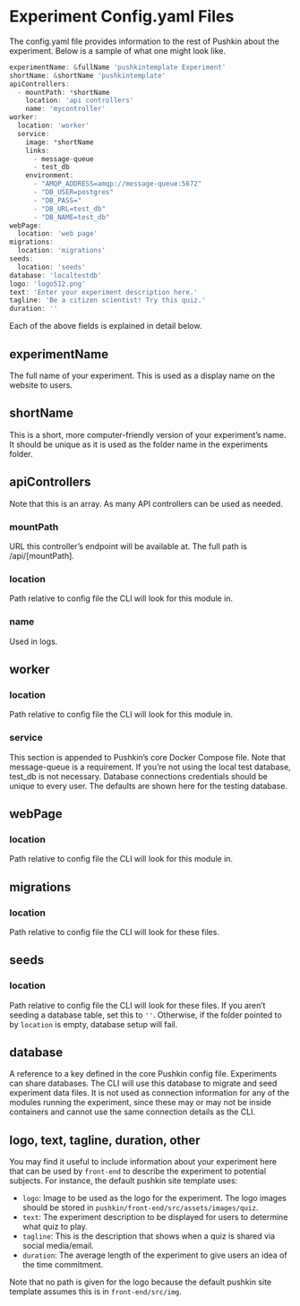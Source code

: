 # Experiment Config.yaml Files

The config.yaml file provides information to the rest of Pushkin about the experiment. Below is a sample of what one might look like.

```javascript
experimentName: &fullName 'pushkintemplate Experiment'
shortName: &shortName 'pushkintemplate'
apiControllers:
  - mountPath: *shortName
    location: 'api controllers'
    name: 'mycontroller'
worker:
  location: 'worker'
  service:
    image: *shortName
    links:
      - message-queue
      - test_db
    environment:
      - "AMQP_ADDRESS=amqp://message-queue:5672"
      - "DB_USER=postgres"
      - "DB_PASS="
      - "DB_URL=test_db"
      - "DB_NAME=test_db"
webPage:
  location: 'web page'
migrations:
  location: 'migrations'
seeds:
  location: 'seeds'
database: 'localtestdb'
logo: 'logo512.png'
text: 'Enter your experiment description here.'
tagline: 'Be a citizen scientist! Try this quiz.'
duration: ''
```

Each of the above fields is explained in detail below.

## experimentName

The full name of your experiment. This is used as a display name on the website to users.

## shortName

This is a short, more computer-friendly version of your experiment’s name. It should be unique as it is used as the folder name in the experiments folder.

## apiControllers

Note that this is an array. As many API controllers can be used as needed.

### mountPath

URL this controller’s endpoint will be available at. The full path is /api/\[mountPath\].

### location

Path relative to config file the CLI will look for this module in.

### name

Used in logs.

## worker

### location

Path relative to config file the CLI will look for this module in.

### service

This section is appended to Pushkin’s core Docker Compose file. Note that message-queue is a requirement. If you’re not using the local test database, test\_db is not necessary. Database connections credentials should be unique to every user. The defaults are shown here for the testing database.

## webPage

### location

Path relative to config file the CLI will look for this module in.

## migrations

### location

Path relative to config file the CLI will look for these files.

## seeds

### location

Path relative to config file the CLI will look for these files. If you aren’t seeding a database table, set this to `''`. Otherwise, if the folder pointed to by `location` is empty, database setup will fail.

## database

A reference to a key defined in the core Pushkin config file. Experiments can share databases. The CLI will use this database to migrate and seed experiment data files. It is not used as connection information for any of the modules running the experiment, since these may or may not be inside containers and cannot use the same connection details as the CLI.

## logo, text, tagline, duration, other

You may find it useful to include information about your experiment here that can be used by `front-end` to describe the experiment to potential subjects. For instance, the default pushkin site template uses:

* `logo`: Image to be used as the logo for the experiment. The logo images should be stored in `pushkin/front-end/src/assets/images/quiz`.
* `text`: The experiment description to be displayed for users to determine what quiz to play.
* `tagline`: This is the description that shows when a quiz is shared via social media/email.
* `duration`: The average length of the experiment to give users an idea of the time commitment.

Note that no path is given for the logo because the default pushkin site template assumes this is in `front-end/src/img`.

